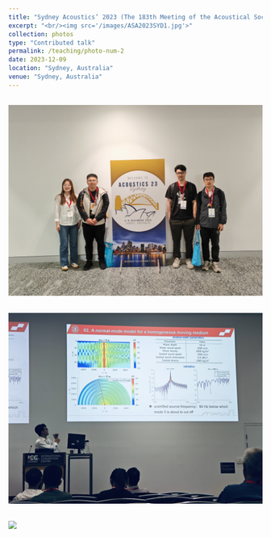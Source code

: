 ```yaml
---
title: "Sydney Acoustics’ 2023 (The 183th Meeting of the Acoustical Society of America)"
excerpt: "<br/><img src='/images/ASA2023SYD1.jpg'>"
collection: photos
type: "Contributed talk"
permalink: /teaching/photo-num-2
date: 2023-12-09
location: "Sydney, Australia"
venue: "Sydney, Australia"
---
```


<br/><img src='/images/ASA2023SYD1.jpg'>

<br/><img src='/images/ASA2023SYD2.jpg'>

<br/><img src='/images/ASA2023SYD3.jpg'>
